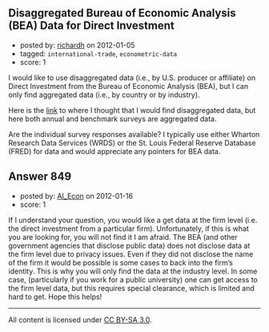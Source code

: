 ## Disaggregated Bureau of Economic Analysis (BEA) Data for Direct Investment

- posted by: [richardh](https://stackexchange.com/users/-1/28-richardh) on 2012-01-05
- tagged: `international-trade`, `econometric-data`
- score: 1

I would like to use disaggregated data (i.e., by U.S. producer or affiliate) on Direct Investment from the Bureau of Economic Analysis (BEA), but I can only find aggregated data (i.e., by country or by industry).

Here is the [link][1] to where I thought that I would find disaggregated data, but here both annual and benchmark surveys are aggregated data.

Are the individual survey responses available? I typically use either Wharton Research Data Services (WRDS) or the St. Louis Federal Reserve Database (FRED) for data and would appreciate any pointers for BEA data.


  [1]: http://www.bea.gov/scb/account_articles/international/iidguide.htm#USDIA1


## Answer 849

- posted by: [AI_Econ](https://stackexchange.com/users/-1/564-ai-econ) on 2012-01-16
- score: 1

If I understand your question, you would like a get data at the firm level (i.e. the direct investment from a particular firm). Unfortunately, if this is what you are looking for, you will not find it I am afraid. The BEA (and other government agencies that disclose public data) does not disclose data at the firm level due to privacy issues. Even if they did not disclose the name of the firm it would be possible is some cases to back into the firm’s identity. This is why you will only find the data at the industry level. In some case, (particularly if you work for a public university) one can get access to the firm level data, but this requires special clearance, which is limited and hard to get. Hope this helps!



---

All content is licensed under [CC BY-SA 3.0](https://creativecommons.org/licenses/by-sa/3.0/).
